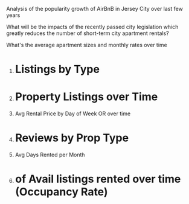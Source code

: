 Analysis of the popularity growth of AirBnB in Jersey City over last few years

What will be the impacts of the recently passed city legislation which greatly reduces the number of short-term city apartment rentals?

What's the average apartment sizes and monthly rates over time

1. # Listings by Type
2. # Property Listings over Time
3. Avg Rental Price by Day of Week OR over time
4. # Reviews by Prop Type
5. Avg Days Rented per Month
6. # of Avail listings rented over time (Occupancy Rate)
